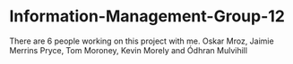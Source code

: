 # Information-Management-Group-12
There are 6 people working on this project with me.
Oskar Mroz, Jaimie Merrins Pryce, Tom Moroney, Kevin Morely and Ódhran Mulvihill
